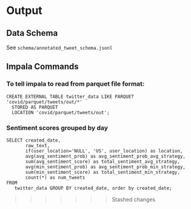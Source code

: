 # Output

## Data Schema

See `schema/annotated_tweet_schema.jsonl`

## Impala Commands

### To tell impala to read from parquet file format:

```
CREATE EXTERNAL TABLE twitter_data LIKE PARQUET 'covid/parquet/tweets/out/*'
  STORED AS PARQUET
  LOCATION 'covid/parquet/tweets/out';
```

### Sentiment scores grouped by day

```
SELECT created_date,
       raw_text,
       if(user_location='NULL', 'US', user_location) as location,
       avg(avg_sentiment_prob) as avg_sentiment_prob_avg_strategy,
       sum(avg_sentiment_score) as total_sentiment_avg_strategy,
       avg(min_sentiment_prob) as avg_sentiment_prob_min_strategy,
       sum(min_sentiment_score) as total_sentiment_min_strategy,
       count(*) as num_tweets
FROM
   twitter_data GROUP BY created_date, order by created_date;
```

>>>>>>> Stashed changes
